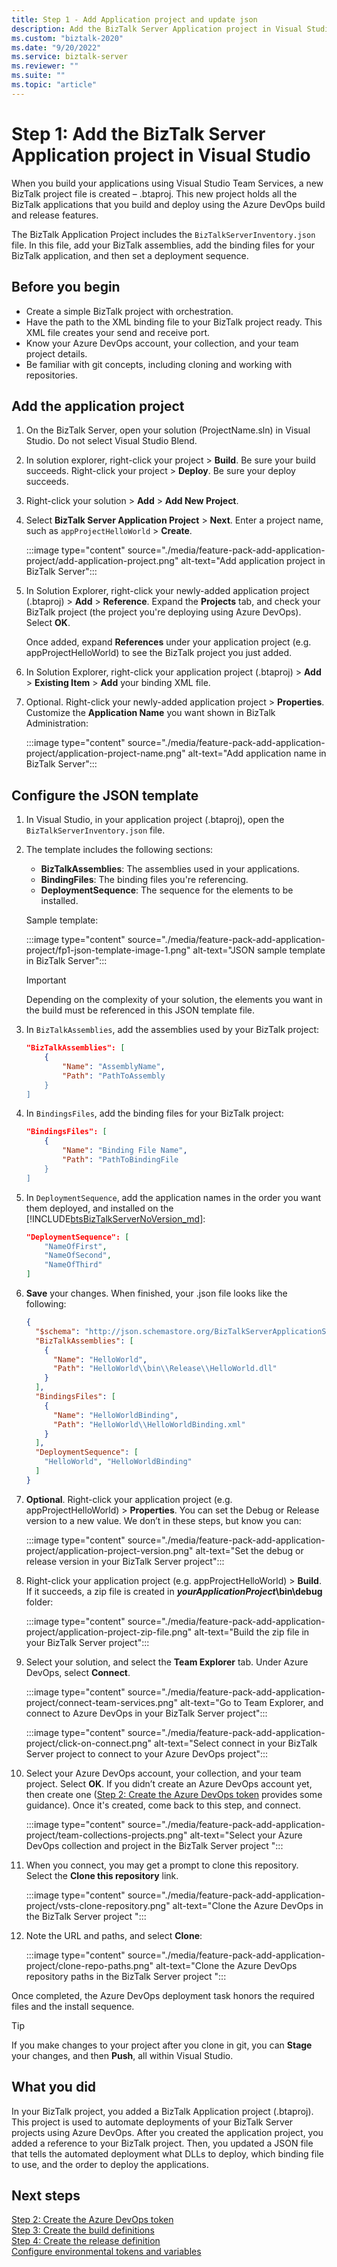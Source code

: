 ```yaml
---
title: Step 1 - Add Application project and update json
description: Add the BizTalk Server Application project in Visual Studio, and update the BizTalkServerInventory.json file with the DLLs, binding files, and deployment sequence of your applications - Visual Studio Team Services
ms.custom: "biztalk-2020"
ms.date: "9/20/2022"
ms.service: biztalk-server
ms.reviewer: ""
ms.suite: ""
ms.topic: "article"
---
```


# Step 1: Add the BizTalk Server Application project in Visual Studio

When you build your applications using Visual Studio Team Services, a new BizTalk project file is created – .btaproj. This new project holds all the BizTalk applications that you build and deploy using the Azure DevOps build and release features. 

The BizTalk Application Project includes the `BizTalkServerInventory.json` file. In this file, add your BizTalk assemblies, add the binding files for your BizTalk application, and then set a deployment sequence. 

## Before you begin

* Create a simple BizTalk project with orchestration.
* Have the path to the XML binding file to your BizTalk project ready. This XML file creates your send and receive port.
* Know your Azure DevOps account, your collection, and your team project details.
* Be familiar with git concepts, including cloning and working with repositories. 

## Add the application project

1. On the BizTalk Server, open your solution (ProjectName.sln) in Visual Studio. Do not select Visual Studio Blend.

2. In solution explorer, right-click your project > **Build**. Be sure your build succeeds. Right-click your project > **Deploy**. Be sure your deploy succeeds.

3. Right-click your solution > **Add** > **Add New Project**.

4. Select **BizTalk Server Application Project** > **Next**. Enter a project name, such as `appProjectHelloWorld` > **Create**.

    :::image type="content" source="./media/feature-pack-add-application-project/add-application-project.png" alt-text="Add application project in BizTalk Server":::

5. In Solution Explorer, right-click your newly-added application project (.btaproj) > **Add** > **Reference**. Expand the **Projects** tab, and check your BizTalk project (the project you're deploying using Azure DevOps). Select **OK**.

    Once added, expand **References** under your application project (e.g. appProjectHelloWorld) to see the BizTalk project you just added. 

6. In Solution Explorer, right-click your application project (.btaproj) > **Add** > **Existing Item** > **Add** your binding XML file.

7. Optional. Right-click your newly-added application project > **Properties**. Customize the **Application Name** you want shown in BizTalk Administration:  

    :::image type="content" source="./media/feature-pack-add-application-project/application-project-name.png" alt-text="Add application name in BizTalk Server":::

## Configure the JSON template

1. In Visual Studio, in your application project (.btaproj), open the `BizTalkServerInventory.json` file.

2. The template includes the following sections:

    - **BizTalkAssemblies**: The assemblies used in your applications.
    - **BindingFiles**: The binding files you're referencing.
    - **DeploymentSequence**: The sequence for the elements to be installed.

    Sample template:

    :::image type="content" source="./media/feature-pack-add-application-project/fp1-json-template-image-1.png" alt-text="JSON sample template in BizTalk Server":::

    > [!IMPORTANT]
    > Depending on the complexity of your solution, the elements you want in the build must be referenced in this JSON template file.

3. In `BizTalkAssemblies`, add the assemblies used by your BizTalk project: 

    ```json
    "BizTalkAssemblies": [
        {
            "Name": "AssemblyName",
            "Path": "PathToAssembly
        }
    ]
    ```

4. In `BindingsFiles`, add the binding files for your BizTalk project: 

    ```json
    "BindingsFiles": [
        {
            "Name": "Binding File Name",
            "Path": "PathToBindingFile
        }
    ]
    ```

5. In `DeploymentSequence`, add the application names in the order you want them deployed, and installed on the [!INCLUDE[btsBizTalkServerNoVersion_md](../includes/btsbiztalkservernoversion-md.md)]: 

    ```json
    "DeploymentSequence": [
        "NameOfFirst",
        "NameOfSecond",
        "NameOfThird"
    ]
    ```

6. **Save** your changes. When finished, your .json file looks like the following: 

    ```json
    {
      "$schema": "http://json.schemastore.org/BizTalkServerApplicationSchema",
      "BizTalkAssemblies": [
        {
          "Name": "HelloWorld",
          "Path": "HelloWorld\\bin\\Release\\HelloWorld.dll"
        }
      ],
      "BindingsFiles": [
        {
          "Name": "HelloWorldBinding",
          "Path": "HelloWorld\\HelloWorldBinding.xml"
        }
      ],
      "DeploymentSequence": [
        "HelloWorld", "HelloWorldBinding"
      ]
    }
    ```

7. **Optional**. Right-click your application project (e.g. appProjectHelloWorld) > **Properties**. You can set the Debug or Release version to a new value. We don’t in these steps, but know you can:

    :::image type="content" source="./media/feature-pack-add-application-project/application-project-version.png" alt-text="Set the debug or release version in your BizTalk Server project":::

8. Right-click your application project (e.g. appProjectHelloWorld) > **Build**. If it succeeds, a zip file is created in **_yourApplicationProject_\bin\debug** folder:  

    :::image type="content" source="./media/feature-pack-add-application-project/application-project-zip-file.png" alt-text="Build the zip file in your BizTalk Server project":::

9. Select your solution, and select the **Team Explorer** tab. Under Azure DevOps, select **Connect**.  

    :::image type="content" source="./media/feature-pack-add-application-project/connect-team-services.png" alt-text="Go to Team Explorer, and connect to Azure DevOps in your BizTalk Server project":::

    :::image type="content" source="./media/feature-pack-add-application-project/click-on-connect.png" alt-text="Select connect in your BizTalk Server project to connect to your Azure DevOps project":::

10. Select your Azure DevOps account, your collection, and your team project. Select **OK**. If you didn’t create an Azure DevOps account yet, then create one ([Step 2: Create the Azure DevOps token](feature-pack-create-vsts-token.md) provides some guidance). Once it's created, come back to this step, and connect.  

    :::image type="content" source="./media/feature-pack-add-application-project/team-collections-projects.png" alt-text="Select your Azure DevOps collection and project in the BizTalk Server project ":::

11. When you connect, you may get a prompt to clone this repository. Select the **Clone this repository** link.  

    :::image type="content" source="./media/feature-pack-add-application-project/vsts-clone-repository.png" alt-text="Clone the Azure DevOps in the BizTalk Server project ":::

12. Note the URL and paths, and select **Clone**:  

    :::image type="content" source="./media/feature-pack-add-application-project/clone-repo-paths.png" alt-text="Clone the Azure DevOps repository paths in the BizTalk Server project ":::

Once completed, the Azure DevOps deployment task honors the required files and the install sequence.

> [!TIP]
> If you make changes to your project after you clone in git, you can **Stage** your changes, and then **Push**, all within Visual Studio. 

## What you did

In your BizTalk project, you added a BizTalk Application project (.btaproj). This project is used to automate deployments of your BizTalk Server projects using Azure DevOps. After you created the application project, you added a reference to your BizTalk project. Then, you updated a JSON file that tells the automated deployment what DLLs to deploy, which binding file to use, and the order to deploy the applications. 

## Next steps

[Step 2: Create the Azure DevOps token](feature-pack-create-vsts-token.md)  
[Step 3: Create the build definitions](feature-pack-add-build-release-definitions.md)  
[Step 4: Create the release definition](azure-devops-add-release-definition.md)  
[Configure environmental tokens and variables](configure-environmental-tokens-and-variables-for-automatic-deployment.md)
